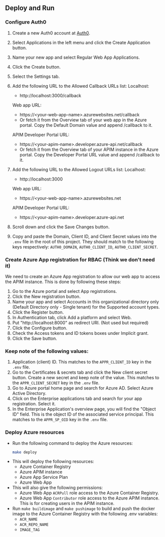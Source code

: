 ## Deploy and Run

### Configure Auth0
1. Create a new Auth0 account at [Auth0](https://auth0.com/).
2. Select Applications in the left menu and click the Create Application button.
3. Name your new app and select Regular Web App Applications.
4. Click the Create button.
5. Select the Settings tab.
6. Add the following URL to the Allowed Callback URLs list:
    Localhost:
    - http://localhost:3000/callback

    Web app URL:
    - https://\<your-web-app-name\>.azurewebsites.net/callback
    - Or fetch it from the Overview tab of your web app in the Azure portal. Copy the Default Domain value and append /callback to it.

    APIM Developer Portal URL:
    - https://\<your-apim-name\>.developer.azure-api.net/callback
    - Or fetch it from the Overview tab of your APIM instance in the Azure portal. Copy the Developer Portal URL value and append /callback to it.
7. Add the following URL to the Allowed Logout URLs list:
    Localhost:
    - http://localhost:3000

    Web app URL:
    - https://\<your-web-app-name\>.azurewebsites.net

    APIM Developer Portal URL:
    - https://\<your-apim-name\>.developer.azure-api.net
8. Scroll down and click the Save Changes button.
9. Copy and paste the Domain, Client ID, and Client Secret values into the `.env` file in the root of this project. They should match to the following keys respectively: `AUTH0_DOMAIN`, `AUTH0_CLIENT_ID`, `AUTH0_CLIENT_SECRET`.

### Create Azure App registration for RBAC (Think we don't need it)
We need to create an Azure App registration to allow our web app to access the APIM instance. This is done by following these steps:
1. Go to the Azure portal and select App registrations.
2. Click the New registration button.
3. Name your app and select Accounts in this organizational directory only (Default Directory only - Single tenant) for the Supported account types.
4. Click the Register button.
5. In Authentication tab, click Add a platform and select Web. 
6. Put "http://localhost:8000" as redirect URI. (Not used but required)
7. Click the Configure button.
8. Check the Access tokens and ID tokens boxes under Implicit grant.
9. Click the Save button.

### Keep note of the following values:
1. Application (client) ID. This matches to the `APPR_CLIENT_ID` key in the `.env` file.
2. Go to the Certificates & secrets tab and click the New client secret button. Create a new secret and keep note of the value. This matches to the `APPR_CLIENT_SECRET` key in the `.env` file.
3. Go to Azure portal home page and search for Azure AD. Select Azure Active Directory.
4. Click on the Enterprise applications tab and search for your app registration. Select it.
5. In the Enterprise Application's overview page, you will find the "Object ID" field. This is the object ID of the associated service principal. This matches to the `APPR_SP_OID` key in the `.env` file.

### Deploy Azure resources
- Run the following command to deploy the Azure resources:
    ```bash
    make deploy
    ```
- This will deploy the following resources:
    - Azure Container Registry
    - Azure APIM instance
    - Azure App Service Plan
    - Azure Web App
- This will also give the following permissions:
    - Azure Web App `ACRPull` role access to the Azure Container Registry.
    - Azure Web App `Contributor` role access to the Azure APIM instance. This is for creating users in the APIM instance.
- Run `make buildimage` and `make pushimage` to build and push the docker image to the Azure Container Registry with the following .env variables:
    - `ACR_NAME`
    - `ACR_REPO_NAME`
    - `IMAGE_TAG`
